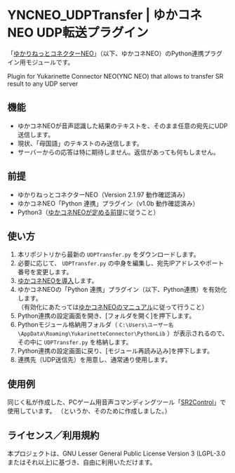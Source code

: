 #	YNCNEO_UDPTransfer | ゆかコネNEO UDP転送プラグイン  

「[ゆかりねっとコネクターNEO](https://nmori.github.io/yncneo-Docs/)」（以下、ゆかコネNEO）のPython連携プラグイン用モジュールです。  

Plugin for Yukarinette Connector NEO(YNC NEO) that allows to transfer SR result to any UDP server  

##	機能  
-	ゆかコネNEOが音声認識した結果のテキストを、そのまま任意の宛先にUDP送信します。
-	現状、「母国語」のテキストのみ送信します。
-	サーバーからの応答は特に期待しません。返信があっても何もしません。

##	前提
-	ゆかりねっとコネクターNEO（Version 2.1.97 動作確認済み）
-	ゆかコネNEO「Python 連携」プラグイン（v1.0b 動作確認済み）
-	Python3（[ゆかコネNEOが定める前提](https://nmori.github.io/yncneo-Docs/plugin/plugin_pythonunit/#_4)に従うこと）

##	使い方
1.	本リポジトリから最新の `UDPTransfer.py` をダウンロードします。
2.	必要に応じて、 `UDPTransfer.py` の中身を編集し、宛先IPアドレスやポート番号を変更します。
3.	[ゆかコネNEOを導入](https://nmori.github.io/yncneo-Docs/download/)します。
3.	ゆかコネNEOの「Python 連携」プラグイン（以下、Python連携）を有効化します。  
（有効化にあたっては[ゆかコネNEOのマニュアル](https://nmori.github.io/yncneo-Docs/plugin/plugin_pythonunit/)に従って行うこと）  
4.	Python連携の設定画面を開き、[フォルダを開く]を押下します。
5.	Pythonモジュール格納用フォルダ（ `C:\Users\ユーザー名\AppData\Roaming\YukarinetteConnector\PythonLib` ）が表示されるので、その中に `UDPTransfer.py` を格納します。
6.	Python連携の設定画面に戻り、[モジュール再読み込み]を押下します。
7.	連携先（UDP送信先）を用意し、通常通り使用します。

##	使用例  
同じく私が作成した、PCゲーム用音声コマンディングツール「[SR2Control](https://github.com/Domtaro/SR2Control)」で使用しています。
（というか、そのために作成しました。）

## ライセンス／利用規約

本プロジェクトは、GNU Lesser General Public License Version 3 (LGPL-3.0 またはそれ以上)に基づき、自由に利用いただけます。
